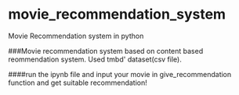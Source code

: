 # movie_recommendation_system
Movie Recommendation system in python

###Movie recommendation system based on content based reommendation system. Used tmbd' dataset(csv file).


####run the ipynb file and input your movie in give_recommendation function and get suitable recommendation!
